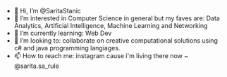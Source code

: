 - 👋 Hi, I’m @SaritaStanic
- 👀 I’m interested in Computer Science in general but my faves are: Data Analytics, Artificial Intelligence, Machine Learning and Networking
- 🌱 I’m currently learning: Web Dev
- 💞️ I’m looking to: collaborate on creative computational solutions using c# and java programming langiages.
- 📫 How to reach me: instagram cause i'm living there now ~ @sarita.sa_rule

<!---
SaritaStanic/SaritaStanic is a ✨ special ✨ repository because its `README.md` (this file) appears on your GitHub profile.
You can click the Preview link to take a look at your changes.
--->
